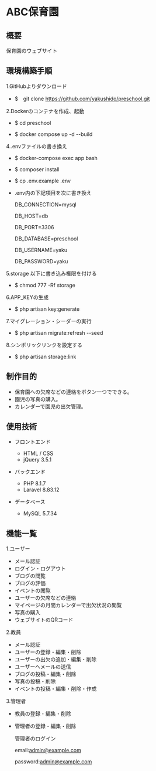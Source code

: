 # ABC保育園

## 概要

保育園のウェブサイト

## 環境構築手順

1.GitHubよりダウンロード

 - $　git clone https://github.com/yakushido/preschool.git

2.Dockerのコンテナを作成、起動

 - $ cd preschool

 - $ docker compose up -d --build
  
4..envファイルの書き換え

 - $ docker-compose exec app bash

 - $ composer install
 
 - $ cp .env.example .env

 - .env内の下記項目を次に書き換え

    DB_CONNECTION=mysql
    
    DB_HOST=db
    
    DB_PORT=3306
    
    DB_DATABASE=preschool
    
    DB_USERNAME=yaku
    
    DB_PASSWORD=yaku

5.storage 以下に書き込み権限を付ける

 - $ chmod 777 -Rf storage

6.APP_KEYの生成

 - $ php artisan key:generate

7.マイグレーション・シーダーの実行

 - $ php artisan migrate:refresh --seed

8.シンボリックリンクを設定する

 - $ php artisan storage:link

## 制作目的

- 保育園への欠席などの連絡をボタン一つでできる。
- 園児の写真の購入。
- カレンダーで園児の出欠管理。

## 使用技術

- フロントエンド
  - HTML / CSS
  - jQuery 3.5.1

- バックエンド
  - PHP 8.1.7
  - Laravel 8.83.12

- データベース
  - MySQL 5.7.34

## 機能一覧

1.ユーザー

- メール認証
- ログイン・ログアウト
- ブログの閲覧
- ブログの評価
- イベントの閲覧
- ユーザーの欠席などの連絡
- マイページの月間カレンダーで出欠状況の閲覧
- 写真の購入
- ウェブサイトのQRコード

2.教員

- メール認証
- ユーザーの登録・編集・削除
- ユーザーの出欠の追加・編集・削除
- ユーザーへメールの送信
- ブログの投稿・編集・削除
- 写真の投稿・削除
- イベントの投稿・編集・削除・作成

3.管理者

- 教員の登録・編集・削除
- 管理者の登録・編集・削除

    管理者のログイン

    email:admin@example.com

    password:admin@example.com
